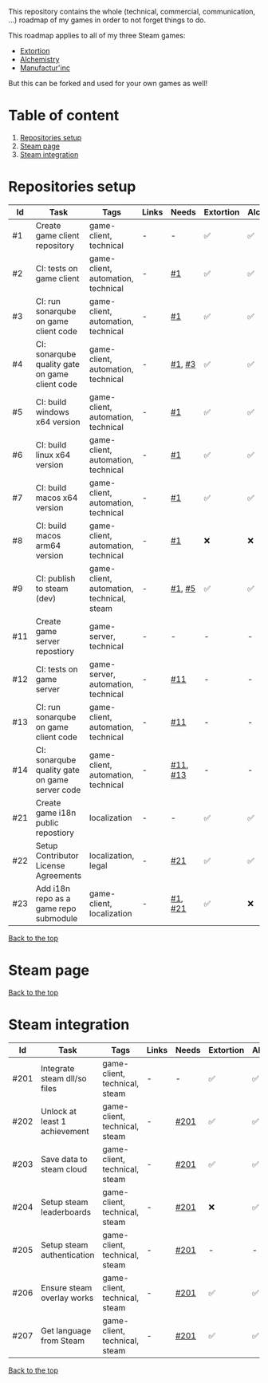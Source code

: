 This repository contains the whole (technical, commercial, communication, ...) roadmap of my games in order to not forget things to do.

This roadmap applies to all of my three Steam games:
- [Extortion](https://store.steampowered.com/app/1299430/Extortion/)
- [Alchemistry](https://store.steampowered.com/app/1730540/Alchemistry/)
- [Manufactur'inc](https://store.steampowered.com/app/2146380/Manufactur_inc/)

But this can be forked and used for your own games as well!

# Table of content
1. [Repositories setup](#repositories-setup)
2. [Steam page](#steam-page)
3. [Steam integration](#steam-integration)

# Repositories setup

| Id                         | Task                                            | Tags | Links | Needs | Extortion | Alchemistry | Manufactur'inc |
| -------------------------- | ----------------------------------------------- | ---- | ----- | ---- | ---- | ---- | ---- |
| <span id="1">#1</span>     | Create game client repository                   | game-client, technical | - | - | ✅ | ✅ | ✅ |
| <span id="2">#2</span>     | CI: tests on game client                        | game-client, automation, technical | - | [#1](#user-content-1) | ✅ | ✅ | ✅ |
| <span id="3">#3</span>     | CI: run sonarqube on game client code           | game-client, automation, technical | - | [#1](#user-content-1) | ✅ | ✅ | ✅ |
| <span id="4">#4</span>     | CI: sonarqube quality gate on game client code  | game-client, automation, technical | - | [#1](#user-content-1), [#3](#user-content-3) | ✅ | ✅ | ✅ |
| <span id="5">#5</span>     | CI: build windows x64 version                   | game-client, automation, technical | - | [#1](#user-content-1) | ✅ | ✅ | ✅ |
| <span id="6">#6</span>     | CI: build linux x64 version                     | game-client, automation, technical | - | [#1](#user-content-1) | ✅ | ✅ | ✅ |
| <span id="7">#7</span>     | CI: build macos x64 version                     | game-client, automation, technical | - | [#1](#user-content-1) | ✅ | ✅ | ✅ |
| <span id="8">#8</span>     | CI: build macos arm64 version                   | game-client, automation, technical | - | [#1](#user-content-1) | ❌ | ❌ | ❌ |
| <span id="9">#9</span>     | CI: publish to steam (dev)                      | game-client, automation, technical, steam | - | [#1](#user-content-1), [#5](#user-content-5) | ✅ | ✅ | ✅ |
| <span id="11">#11</span>   | Create game server repostiory                   | game-server, technical | - | - | - | - | ✅ |
| <span id="12">#12</span>   | CI: tests on game server                        | game-server, automation, technical | - | [#11](#user-content-11) | - | - | ✅ |
| <span id="13">#13</span>   | CI: run sonarqube on game client code           | game-client, automation, technical | - | [#11](#user-content-11) | - | - | ✅ |
| <span id="14">#14</span>   | CI: sonarqube quality gate on game server code  | game-client, automation, technical | - | [#11](#user-content-11), [#13](#user-content-13) | - | - | ✅ |
| <span id="21">#21</span>   | Create game i18n public repostiory              | localization | - | - | ✅ | ✅ | ✅ |
| <span id="22">#22</span>   | Setup Contributor License Agreements            | localization, legal | - | [#21](#user-content-21) | ✅ | ✅ | ❌ |
| <span id="23">#23</span>   | Add i18n repo as a game repo submodule          | game-client, localization | - |  [#1](#user-content-1), [#21](#user-content-21) | ✅ | ❌ | ✅ |

[Back to the top](#table-of-content)

# Steam page

[Back to the top](#table-of-content)

# Steam integration

| Id                         | Task                                            | Tags | Links | Needs | Extortion | Alchemistry | Manufactur'inc |
| -------------------------- | ----------------------------------------------- | ---- | ----- | ---- | ---- | ---- | ---- |
| <span id="201">#201</span> | Integrate steam dll/so files                    | game-client, technical, steam | - | - | ✅ | ✅ | ✅ |
| <span id="202">#202</span> | Unlock at least 1 achievement                   | game-client, technical, steam | - | [#201](#user-content-201) | ✅ | ✅ | ✅ |
| <span id="203">#203</span> | Save data to steam cloud                        | game-client, technical, steam | - | [#201](#user-content-201) | ✅ | ✅ | ❌ |
| <span id="204">#204</span> | Setup steam leaderboards                        | game-client, technical, steam | - | [#201](#user-content-201) | ❌ | ✅ | ❌ |
| <span id="205">#205</span> | Setup steam authentication                      | game-client, technical, steam | - | [#201](#user-content-201) | - | - | ✅ |
| <span id="206">#206</span> | Ensure steam overlay works                      | game-client, technical, steam | - | [#201](#user-content-201) | ✅ | ✅ | ❌ |
| <span id="207">#207</span> | Get language from Steam                         | game-client, technical, steam | - | [#201](#user-content-201) | ✅ | ✅ | ❌ |

[Back to the top](#table-of-content)
